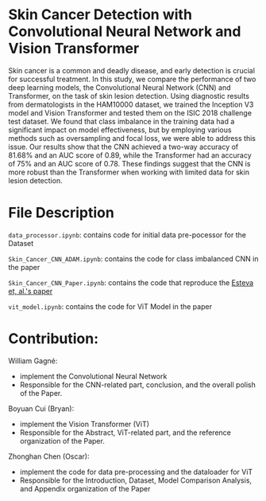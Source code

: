 # Skin Cancer Detection with Convolutional Neural Network and Vision Transformer


Skin cancer is a common and deadly disease, and early detection is crucial for successful treatment. In this study, we compare the performance of two deep learning models, the Convolutional Neural Network (CNN) and Transformer, on the task of skin lesion detection. Using diagnostic results from dermatologists in the HAM10000 dataset, we trained the Inception V3 model and Vision Transformer and tested them on the ISIC 2018 challenge test dataset. We found that class imbalance in the training data had a significant impact on model effectiveness, but by employing various methods such as oversampling and focal loss, we were able to address this issue. Our results show that the CNN achieved a two-way accuracy of 81.68\% and an AUC score of 0.89, while the Transformer had an accuracy of 75\% and an AUC score of 0.78. These findings suggest that the CNN is more robust than the Transformer when working with limited data for skin lesion detection.



# File Description

`data_processor.ipynb`: contains code for initial data pre-pocessor for the Dataset

`Skin_Cancer_CNN_ADAM.ipynb`: contains the code for class imbalanced CNN in the paper

`Skin_Cancer_CNN_Paper.ipynb`: contains the code that reproduce the [Esteva et, al.'s paper](https://www.nature.com/articles/nature21056)

`vit_model.ipynb`: contains the code for ViT Model in the paper





# Contribution:
William Gagné: 
- implement the Convolutional Neural Network
- Responsible for the CNN-related part, conclusion, and the overall polish of the Paper.

Boyuan Cui (Bryan): 
- implement the Vision Transformer (ViT)
- Responsible for the Abstract, ViT-related part, and the reference organization of the Paper.

Zhonghan Chen (Oscar): 
- implement the code for data pre-processing and the dataloader for ViT
- Responsible for the Introduction, Dataset, Model Comparison Analysis, and Appendix organization of the Paper

